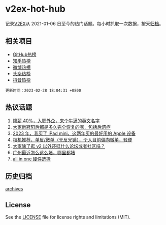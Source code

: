 # v2ex-hot-hub

 记录[V2EX](https://www.v2ex.com/)从 2021-01-06 日至今的热门话题。每小时抓取一次数据，按天[归档](archives)。
 
 ## 相关项目

- [GitHub热榜](https://github.com/it985/github-hot-hub)
- [知乎热榜](https://github.com/it985/zhihu-hot-hub)
- [微博热榜](https://github.com/it985/weibo-hot-hub)
- [头条热榜](https://github.com/it985/toutiao-hot-hub)
- [抖音热榜](https://github.com/it985/douyin-hot-hub)


 `更新时间：2023-02-28 18:04:31 +0800`

## 热议话题

1. [降薪 40%，入职外企，来个牛逼的英文名字](https://www.v2ex.com/t/919735)
1. [大家新冠阳后都是多久完全恢复的呢，包括后遗症](https://www.v2ex.com/t/919730)
1. [2023 年，我买了 iPad mini，这两年买的最好用的 Apple 设备](https://www.v2ex.com/t/919677)
1. [相机推荐，单反/微单（无反光镜），个人目前偏向微单，轻便](https://www.v2ex.com/t/919718)
1. [大家除了逛 v2 以外还逛什么论坛或者社区吗？](https://www.v2ex.com/t/919822)
1. [广州最近怎么这么堵，哪里都堵](https://www.v2ex.com/t/919706)
1. [all in one 硬件选择](https://www.v2ex.com/t/919693)

## 历史归档

[archives](archives)

## License

See the [LICENSE](LICENSE) file for license rights and limitations (MIT).
